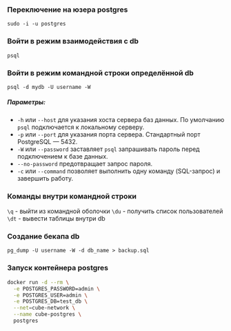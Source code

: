 ### Переключение на юзера postgres
`sudo -i -u postgres`

### Войти в режим взаимодействия с db
`psql` 

### Войти в режим командной строки определённой db
`psql -d mydb -U username -W`
##### Параметры:
- `-h` или `--host` для указания хоста сервера баз данных. По умолчанию `psql` подключается к локальному серверу.
- `-p` или `--port` для указания порта сервера. Стандартный порт PostgreSQL — 5432.
- `-W` или `--password` заставляет `psql` запрашивать пароль перед подключением к базе данных.
- `--no-password` предотвращает запрос пароля.
- `-c` или `--command` позволяет выполнить одну команду (SQL-запрос) и завершить работу.

### Команды внутри командной строки
`\q` - выйти из командной оболочки
`\du` - получить список пользователей
`\dt` - вывести таблицы внутри db

### Создание бекапа db
`pg_dump -U username -W -d db_name > backup.sql`

### Запуск контейнера postgres
```sh
docker run -d --rm \
  -e POSTGRES_PASSWORD=admin \
  -e POSTGRES_USER=admin \
  -e POSTGRES_DB=test_db \
  --net=cube-network \
  --name cube-postgres \
  postgres
```
